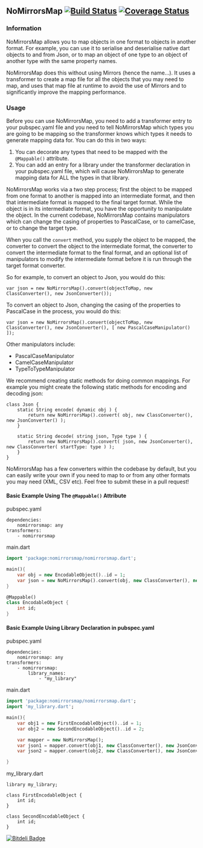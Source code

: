 ## NoMirrorsMap [![Build Status](https://travis-ci.org/jrote1/nomirrorsmap.dart.svg?branch=master)](https://travis-ci.org/jrote1/nomirrorsmap.dart) [![Coverage Status](https://coveralls.io/repos/jrote1/nomirrorsmap.dart/badge.svg?branch=master&service=github)](https://coveralls.io/github/jrote1/nomirrorsmap.dart?branch=master)
### Information
NoMirrorsMap allows you to map objects in one format to objects in another format.  For example, you can use it to serialise and deserialise native dart objects to and from Json, or to map an object of one type to an object of another type with the same property names.

NoMirrorsMap does this without using Mirrors (hence the name...).  It uses a transformer to create a map file for all the objects that you may need to map, and uses that map file at runtime to avoid the use of Mirrors and to significantly improve the mapping performance.

### Usage

Before you can use NoMirrorsMap, you need to add a transformer entry to your pubspec.yaml file and you need to tell NoMirrorsMap which types you are going to be mapping so the transformer knows which types it needs to generate mapping data for.  You can do this in two ways:

1. You can decorate any types that need to be mapped with the `@Mappable()` attribute.
2. You can add an entry for a library under the transformer declaration in your pubspec.yaml file, which will cause NoMirrorsMap to generate mapping data for ALL the types in that library.

NoMirrorsMap works via a two step process; first the object to be mapped from one format to another is mapped into an intermediate format, and then that intermediate format is mapped to the final target format.  While the object is in its intermediate format, you have the opportunity to manipulate the object.  In the current codebase, NoMirrorsMap contains manipulators which can change the casing of properties to PascalCase, or to camelCase, or to change the target type.

When you call the `convert` method, you supply the object to be mapped, the converter to convert the object to the intermediate format, the converter to convert the intermediate format to the final format, and an optional list of manipulators to modify the intermediate format before it is run through the target format converter.

So for example, to convert an object to Json, you would do this:

```
var json = new NoMirrorsMap().convert(objectToMap, new ClassConverter(), new JsonConverter());
```

To convert an object to Json, changing the casing of the properties to PascalCase in the process, you would do this:

```
var json = new NoMirrorsMap().convert(objectToMap, new ClassConverter(), new JsonConverter(), [ new PascalCaseManipulator() ]);
```

Other manipulators include:
- PascalCaseManipulator
- CamelCaseManipulator
- TypeToTypeManipulator

We recommend creating static methods for doing common mappings.  For example you might create the following static methods for encoding and decoding json:

```
class Json {
	static String encode( dynamic obj ) {
    	return new NoMirrorsMap().convert( obj, new ClassConverter(), new JsonConverter() );
    }

    static String decode( string json, Type type ) {
    	return new NoMirrorsMap().convert( json, new JsonConverter(), new ClassConverter( startType: type ) );
    }
}
```

NoMirrorsMap has a few converters within the codebase by default, but you can easily write your own if you need to map to or from any other formats you may need (XML, CSV etc).  Feel free to submit these in a pull request!

#### Basic Example Using The `@Mappable()` Attribute
pubspec.yaml
```
dependencies:
	nomirrorsmap: any
transformers:
	- nomirrorsmap
```
main.dart
```dart
import 'package:nomirrorsmap/nomirrorsmap.dart';

main(){
	var obj = new EncodableObject()..id = 1;
	var json = new NoMirrorsMap().convert(obj, new ClassConverter(), new JsonConverter());
}

@Mappable()
class EncodableObject {
	int id;
}
```
#### Basic Example Using Library Declaration in pubspec.yaml


pubspec.yaml
```
dependencies:
	nomirrorsmap: any
transformers:
	- nomirrorsmap:
		library_names:
        	- "my_library"
```
main.dart
```dart
import 'package:nomirrorsmap/nomirrorsmap.dart';
import 'my_library.dart';

main(){
	var obj1 = new FirstEncodableObject()..id = 1;
    var obj2 = new SecondEncodableObject()..id = 2;

    var mapper = new NoMirrorsMap();
	var json1 = mapper.convert(obj1, new ClassConverter(), new JsonConverter());
    var json2 = mapper.convert(obj2, new ClassConverter(), new JsonConverter());

}
```
my_library.dart
```
library my_library;

class FirstEncodableObject {
	int id;
}

class SecondEncodableObject {
	int id;
}
```


[![Bitdeli Badge](https://d2weczhvl823v0.cloudfront.net/jrote1/nomirrorsmap.dart/trend.png)](https://bitdeli.com/free "Bitdeli Badge")

